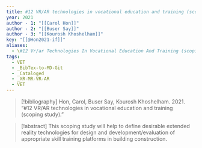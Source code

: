 ```yaml
---
title: #12 VR/AR technologies in vocational education and training (scoping study)
year: 2021
author - 1: "[[Carol Hon]]"
author - 2: "[[Buser Say]]"
author - 3: "[[Kourosh Khoshelham]]"
key: "[[@Hon2021-if]]"
aliases:
  - \#12 Vr/ar Technologies In Vocational Education And Training (scoping Study)
tags:
  - VET
  - _BibTex-to-MD-Git
  - _Cataloged
  - _XR-MR-VR-AR
  - VET
---
```


> [!bibliography]
> Hon, Carol, Buser Say, Kourosh Khoshelham. 2021. “#12 VR/AR technologies in vocational education and training (scoping study).” 

> [!abstract]
> This scoping study will help to define desirable extended reality technologies for design and development/evaluation of appropriate skill training platforms in building construction.